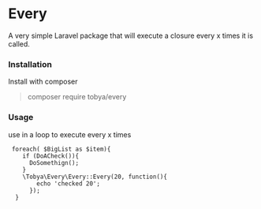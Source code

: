 # Every

A very simple Laravel package that will execute a closure every x times it is called.

### Installation

Install with composer 

> composer require tobya/every

### Usage

use in a loop to execute every x times

````
 foreach( $BigList as $item){
    if (DoACheck()){
      DoSomethign();
    }
    \Tobya\Every\Every::Every(20, function(){
        echo 'checked 20';
      });
  }
````
